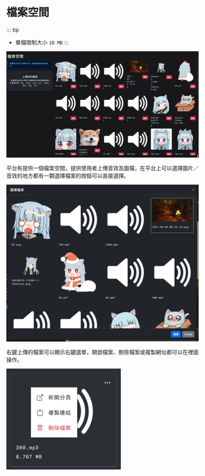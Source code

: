# 檔案空間

::: tip
- 單檔限制大小 `10 MB`
:::

![Image](/images/tool/file.png)

平台有提供一個檔案空間，提供使用者上傳音效及圖檔，在平台上可以選擇圖片／音效的地方都有一顆選擇檔案的按鈕可以直接選擇。  

![Image](/images/tool/file-2.png)

右鍵上傳的檔案可以顯示右鍵選單，開啟檔案、刪除檔案或複製網址都可以在裡面操作。


![Image](/images/tool/file-right-click.png)